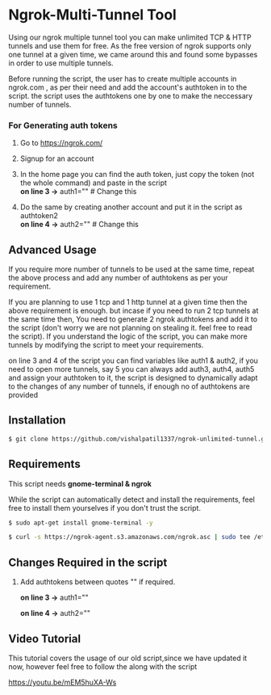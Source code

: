 # Ngrok-Multi-Tunnel Tool 
Using our ngrok multiple tunnel tool you can make unlimited TCP & HTTP tunnels and use them for free. As the free version of ngrok supports only one tunnel at a given time, we came around this and found some bypasses in order to use multiple tunnels. 

Before running the script, the user has to create multiple accounts in ngrok.com , as per their need and add the account's authtoken in to the script. the script uses the authtokens one by one to make the neccessary number of tunnels. 

### For Generating auth tokens

1) Go to https://ngrok.com/

2) Signup for an account

3) In the home page you can find the auth token, just copy the token (not the whole command) and paste in the script  
   **on line 3 ->**   auth1="<your token>"    # Change this

4) Do the same by creating another account and put it in the script as authtoken2  
   **on line 4 ->**   auth2="<your token>"    # Change this


## Advanced Usage

If you require more number of tunnels to be used at the same time, repeat the above process and add any number of authtokens as per your requirement.

If you are planning to use 1 tcp and 1 http tunnel at a given time then the above requirement is enough. but incase if you need to run 2 tcp tunnels at the same time then,
You need to generate 2 ngrok authtokens and add it to the script (don't worry we are not planning on stealing it. feel free to read the script). If you understand the logic of the script, you can make more tunnels by modifying the script to meet your requirements.

on line 3 and 4 of the script you can find variables like auth1 & auth2, if you need to open more tunnels, say 5 you can always add auth3, auth4, auth5 and assign your authtoken to it, the script is designed to dynamically adapt to the changes of any number of tunnels, if enough no of authtokens are provided


## Installation

``` bash
$ git clone https://github.com/vishalpatil1337/ngrok-unlimited-tunnel.git
```


## Requirements

This script needs **gnome-terminal & ngrok**

While the script can automatically detect and install the requirements, feel free to install them yourselves if you don't trust the script.
    
``` bash
$ sudo apt-get install gnome-terminal -y

$ curl -s https://ngrok-agent.s3.amazonaws.com/ngrok.asc | sudo tee /etc/apt/trusted.gpg.d/ngrok.asc >/dev/null && echo "deb https://ngrok-agent.s3.amazonaws.com buster main" | sudo tee /etc/apt/sources.list.d/ngrok.list && sudo apt update && sudo apt install ngrok
```

  
## Changes Required in the script 

1) Add authtokens between quotes "" if required.

   **on line 3 ->**   auth1="<your token>"    

   **on line 4 ->**   auth2="<your token>"    
  

  
## Video Tutorial
  
This tutorial covers the usage of our old script,since we have updated it now, however feel free to follow the along with the script

https://youtu.be/mEM5huXA-Ws
